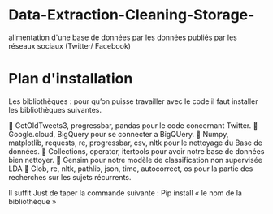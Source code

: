 # Data-Extraction-Cleaning-Storage-
alimentation d'une base de données par les données publiés par les réseaux sociaux (Twitter/ Facebook)
# Plan d'installation
Les bibliothèques : pour qu’on puisse travailler avec le code il faut installer les bibliothèques suivantes.

	GetOldTweets3, progressbar, pandas pour le code concernant Twitter.
	Google.cloud, BigQuery pour se connecter a BigQUery. 
	Numpy, matplotlib, requests, re, progressbar, csv, nltk pour le nettoyage du Base de données.
	Collections, operator, itertools pour avoir notre base de données bien nettoyer.
	Gensim pour notre modèle de classification non supervisée LDA
	Glob, re, nltk, pathlib, json, time, autocorrect, os pour la partie des recherches sur les sujets récurrents.

Il suffit Just de taper la commande suivante :  Pip install « le nom de la bibliothèque »

